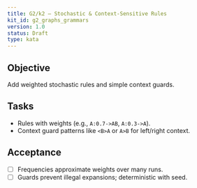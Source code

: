 ```yaml
---
title: G2/k2 — Stochastic & Context‑Sensitive Rules
kit_id: g2_graphs_grammars
version: 1.0
status: Draft
type: kata
---
```

## Objective
Add weighted stochastic rules and simple context guards.
## Tasks
- Rules with weights (e.g., `A:0.7->AB`, `A:0.3->A`).  
- Context guard patterns like `<B>A` or `A>B` for left/right context.
## Acceptance
- [ ] Frequencies approximate weights over many runs.  
- [ ] Guards prevent illegal expansions; deterministic with seed.